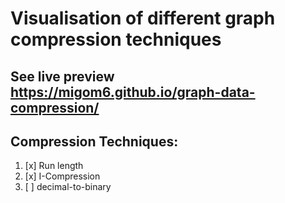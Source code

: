 # Visualisation of different graph compression techniques  
## See live preview  https://migom6.github.io/graph-data-compression/

## Compression Techniques: </br>
1. [x] Run length
2. [x] I-Compression
3. [ ] decimal-to-binary

